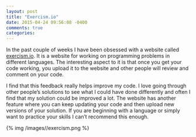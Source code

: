 ```yaml
---
layout: post
title: "Exercism.io"
date: 2015-04-24 09:56:08 -0400
comments: true
categories: 
---
```

In the past couple of weeks I have been obsessed with a website called
[exercism.io](http://exercism.io/). It is a website for working on programming problems in
different languages. The interesting aspect to it is that once you get
your code working, you upload it to the website and other people will
review and comment on your code.

I find that this feedback really helps improve my code. I love going
through other people’s solutions to see what I could have done
differently and often I find that my solution could be improved a lot.
The website has another feature where you can keep updating your code
and then upload new versions of your solution. If you are beginning with
a language or simply want to practice your skills I can’t recommend this
enough.

{% img /images//exercism.png %}

